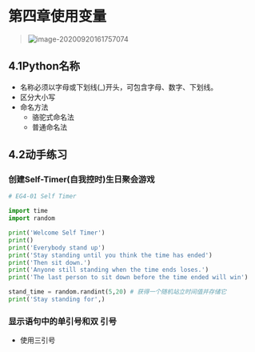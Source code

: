 # 第四章使用变量

> ![image-20200920161757074](https://gitee.com/zr001/writeimges/raw/master/images/image-20200920161757074.png)

## 4.1Python名称

- 名称必须以字母或下划线(_)开头，可包含字母、数字、下划线。
- 区分大小写
- 命名方法
	- 骆驼式命名法
	- 普通命名法

## 4.2动手练习

### 创建Self-Timer(自我控时)生日聚会游戏

```python
# EG4-01 Self Timer

import time
import random

print('Welcome Self Timer')
print()
print('Everybody stand up')
print('Stay standing until you think the time has ended')
print('Then sit down.')
print('Anyone still standing when the time ends loses.')
print('The last person to sit down before the time ended will win')

stand_time = random.randint(5,20) # 获得一个随机站立时间值并存储它
print('Stay standing for',)

```

### 显示语句中的单引号和双 引号

- 使用三引号